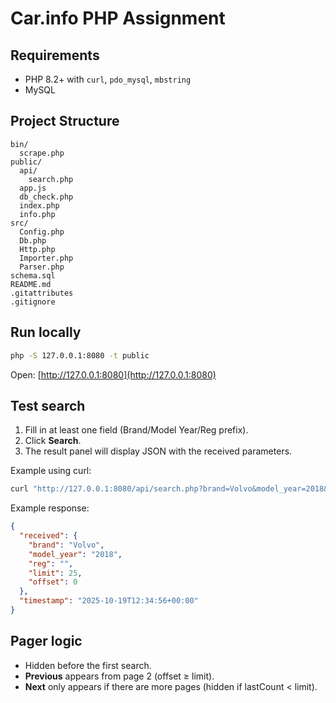 # Car.info PHP Assignment

## Requirements

* PHP 8.2+ with `curl`, `pdo_mysql`, `mbstring`
* MySQL

## Project Structure

```
bin/
  scrape.php
public/
  api/
    search.php
  app.js
  db_check.php
  index.php
  info.php
src/
  Config.php
  Db.php
  Http.php
  Importer.php
  Parser.php
schema.sql
README.md
.gitattributes
.gitignore
```

## Run locally

```bash
php -S 127.0.0.1:8080 -t public
```

Open: [http://127.0.0.1:8080](http://127.0.0.1:8080)

## Test search

1. Fill in at least one field (Brand/Model Year/Reg prefix).
2. Click **Search**.
3. The result panel will display JSON with the received parameters.

Example using curl:

```bash
curl "http://127.0.0.1:8080/api/search.php?brand=Volvo&model_year=2018&limit=25&offset=0"
```

Example response:

```json
{
  "received": {
    "brand": "Volvo",
    "model_year": "2018",
    "reg": "",
    "limit": 25,
    "offset": 0
  },
  "timestamp": "2025-10-19T12:34:56+00:00"
}
```

## Pager logic

* Hidden before the first search.
* **Previous** appears from page 2 (offset ≥ limit).
* **Next** only appears if there are more pages (hidden if lastCount < limit).
